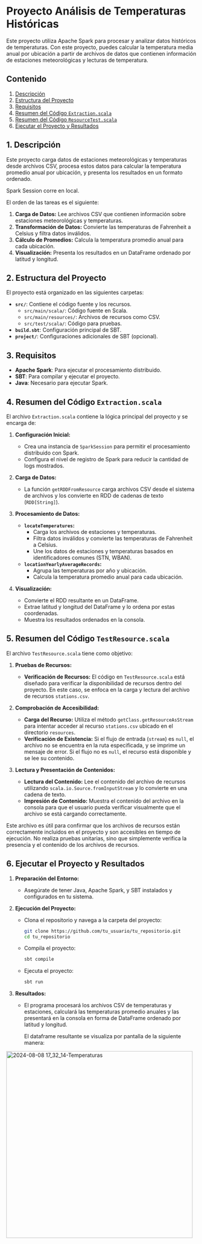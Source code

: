 # Proyecto Análisis de Temperaturas Históricas

Este proyecto utiliza Apache Spark para procesar y analizar datos históricos de temperaturas. Con este proyecto, puedes calcular la temperatura media anual por ubicación a partir de archivos de datos que contienen información de estaciones meteorológicas y lecturas de temperatura.

## Contenido

1. [Descripción](#descripción)
2. [Estructura del Proyecto](#estructura-del-proyecto)
3. [Requisitos](#requisitos)
4. [Resumen del Código `Extraction.scala`](#resumen-del-código-extractionscala)
5. [Resumen del Código `ResourceTest.scala`](#resumen-del-código-testscala)
6. [Ejecutar el Proyecto y Resultados](#ejecutar-el-proyecto-y-resultados)


## 1. Descripción

Este proyecto carga datos de estaciones meteorológicas y temperaturas desde archivos CSV, procesa estos datos para calcular la temperatura promedio anual por ubicación, y presenta los resultados en un formato ordenado.

Spark Session corre en local.

El orden de las tareas es el siguiente:

1. **Carga de Datos:** Lee archivos CSV que contienen información sobre estaciones meteorológicas y temperaturas.
2. **Transformación de Datos:** Convierte las temperaturas de Fahrenheit a Celsius y filtra datos inválidos.
3. **Cálculo de Promedios:** Calcula la temperatura promedio anual para cada ubicación.
4. **Visualización:** Presenta los resultados en un DataFrame ordenado por latitud y longitud.

## 2. Estructura del Proyecto

El proyecto está organizado en las siguientes carpetas:

- **`src/`**: Contiene el código fuente y los recursos.
  - `src/main/scala/`: Código fuente en Scala.
  - `src/main/resources/`: Archivos de recursos como CSV.
  - `src/test/scala/`: Código para pruebas.
- **`build.sbt`**: Configuración principal de SBT.
- **`project/`**: Configuraciones adicionales de SBT (opcional).

## 3. Requisitos

- **Apache Spark**: Para ejecutar el procesamiento distribuido.
- **SBT**: Para compilar y ejecutar el proyecto.
- **Java**: Necesario para ejecutar Spark.

## 4. Resumen del Código `Extraction.scala`

El archivo `Extraction.scala` contiene la lógica principal del proyecto y se encarga de:

1. **Configuración Inicial:**
   - Crea una instancia de `SparkSession` para permitir el procesamiento distribuido con Spark.
   - Configura el nivel de registro de Spark para reducir la cantidad de logs mostrados.

2. **Carga de Datos:**
   - La función `getRDDFromResource` carga archivos CSV desde el sistema de archivos y los convierte en RDD de cadenas de texto (`RDD[String]`).

3. **Procesamiento de Datos:**
   - **`locateTemperatures`:** 
     - Carga los archivos de estaciones y temperaturas.
     - Filtra datos inválidos y convierte las temperaturas de Fahrenheit a Celsius.
     - Une los datos de estaciones y temperaturas basados en identificadores comunes (STN, WBAN).
   - **`locationYearlyAverageRecords`:** 
     - Agrupa las temperaturas por año y ubicación.
     - Calcula la temperatura promedio anual para cada ubicación.

4. **Visualización:**
   - Convierte el RDD resultante en un DataFrame.
   - Extrae latitud y longitud del DataFrame y lo ordena por estas coordenadas.
   - Muestra los resultados ordenados en la consola.

## 5. Resumen del Código `TestResource.scala`

El archivo `TestResource.scala` tiene como objetivo:

1. **Pruebas de Recursos:**
   - **Verificación de Recursos:** El código en `TestResource.scala` está diseñado para verificar la disponibilidad de recursos dentro del proyecto. En este caso, se enfoca en la carga y lectura del archivo de recursos `stations.csv`.

2. **Comprobación de Accesibilidad:**
   - **Carga del Recurso:** Utiliza el método `getClass.getResourceAsStream` para intentar acceder al recurso `stations.csv` ubicado en el directorio `resources`.
   - **Verificación de Existencia:** Si el flujo de entrada (`stream`) es `null`, el archivo no se encuentra en la ruta especificada, y se imprime un mensaje de error. Si el flujo no es `null`, el recurso está disponible y se lee su contenido.

3. **Lectura y Presentación de Contenidos:**
   - **Lectura del Contenido:** Lee el contenido del archivo de recursos utilizando `scala.io.Source.fromInputStream` y lo convierte en una cadena de texto.
   - **Impresión de Contenido:** Muestra el contenido del archivo en la consola para que el usuario pueda verificar visualmente que el archivo se está cargando correctamente.

Este archivo es útil para confirmar que los archivos de recursos están correctamente incluidos en el proyecto y son accesibles en tiempo de ejecución. No realiza pruebas unitarias, sino que simplemente verifica la presencia y el contenido de los archivos de recursos.

## 6. Ejecutar el Proyecto y Resultados

1. **Preparación del Entorno:**
   - Asegúrate de tener Java, Apache Spark, y SBT instalados y configurados en tu sistema.

2. **Ejecución del Proyecto:**
   - Clona el repositorio y navega a la carpeta del proyecto:
     ```bash
     git clone https://github.com/tu_usuario/tu_repositorio.git
     cd tu_repositorio
     ```
   - Compila el proyecto:
     ```bash
     sbt compile
     ```
   - Ejecuta el proyecto:
     ```bash
     sbt run
     ```

3. **Resultados:**
   - El programa procesará los archivos CSV de temperaturas y estaciones, calculará las temperaturas promedio anuales y las presentará en la consola en forma de DataFrame ordenado por latitud y longitud.

     El dataframe resultante se visualiza por pantalla de la siguiente manera:



<img width="494" alt="2024-08-08 17_32_14-Temperaturas" src="https://github.com/user-attachments/assets/66dbfbd3-1fb4-4a5e-b653-8d2d5da1176a">
